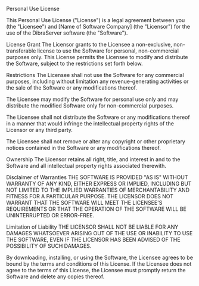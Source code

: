 Personal Use License

This Personal Use License ("License") is a legal agreement between you (the "Licensee") and [Name of Software Company] (the "Licensor") for the use of the DibraServer software (the "Software").

License Grant
The Licensor grants to the Licensee a non-exclusive, non-transferable license to use the Software for personal, non-commercial purposes only. This License permits the Licensee to modify and distribute the Software, subject to the restrictions set forth below.

Restrictions
The Licensee shall not use the Software for any commercial purposes, including without limitation any revenue-generating activities or the sale of the Software or any modifications thereof.

The Licensee may modify the Software for personal use only and may distribute the modified Software only for non-commercial purposes.

The Licensee shall not distribute the Software or any modifications thereof in a manner that would infringe the intellectual property rights of the Licensor or any third party.

The Licensee shall not remove or alter any copyright or other proprietary notices contained in the Software or any modifications thereof.

Ownership
The Licensor retains all right, title, and interest in and to the Software and all intellectual property rights associated therewith.

Disclaimer of Warranties
THE SOFTWARE IS PROVIDED "AS IS" WITHOUT WARRANTY OF ANY KIND, EITHER EXPRESS OR IMPLIED, INCLUDING BUT NOT LIMITED TO THE IMPLIED WARRANTIES OF MERCHANTABILITY AND FITNESS FOR A PARTICULAR PURPOSE. THE LICENSOR DOES NOT WARRANT THAT THE SOFTWARE WILL MEET THE LICENSEE'S REQUIREMENTS OR THAT THE OPERATION OF THE SOFTWARE WILL BE UNINTERRUPTED OR ERROR-FREE.

Limitation of Liability
THE LICENSOR SHALL NOT BE LIABLE FOR ANY DAMAGES WHATSOEVER ARISING OUT OF THE USE OR INABILITY TO USE THE SOFTWARE, EVEN IF THE LICENSOR HAS BEEN ADVISED OF THE POSSIBILITY OF SUCH DAMAGES.

By downloading, installing, or using the Software, the Licensee agrees to be bound by the terms and conditions of this License. If the Licensee does not agree to the terms of this License, the Licensee must promptly return the Software and delete any copies thereof.
